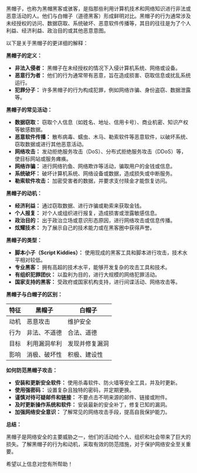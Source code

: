 黑帽子，也称为黑帽黑客或骇客，是指那些利用计算机技术和网络知识进行非法或恶意活动的人。他们与白帽子（道德黑客）形成鲜明对比。黑帽子的行为通常涉及未经授权的访问、数据窃取、系统破坏、恶意软件传播等，其目的往往是为了个人利益、经济利益、政治目的或其他恶意意图。

以下是关于黑帽子的更详细的解释：

**黑帽子的定义：**

- **非法入侵者：** 黑帽子在未经授权的情况下入侵计算机系统、网络或设备。
- **恶意行为者：** 他们的行为通常带有恶意，旨在造成损害、窃取信息或扰乱系统运行。
- **犯罪分子：** 许多黑帽子的行为构成犯罪，例如网络诈骗、身份盗窃、数据泄露等。

**黑帽子的常见活动：**

- **数据窃取：** 窃取个人信息（如姓名、地址、信用卡号）、商业机密、知识产权等敏感数据。
- **恶意软件传播：** 散布病毒、蠕虫、木马、勒索软件等恶意软件，以破坏系统、窃取数据或进行其他恶意活动。
- **网络攻击：** 发动拒绝服务攻击（DoS）、分布式拒绝服务攻击（DDoS）等，使目标网站或服务瘫痪。
- **网络诈骗：** 进行网络钓鱼、网络欺诈等活动，骗取用户的金钱或信息。
- **系统破坏：** 破坏计算机系统、网络设备或数据，造成损失或中断服务。
- **勒索软件攻击：** 加密受害者的数据，并要求支付赎金才能恢复访问。

**黑帽子的动机：**

- **经济利益：** 通过窃取数据、进行诈骗或勒索来获取金钱。
- **个人报复：** 对个人或组织进行报复，造成损害或泄露敏感信息。
- **政治目的：** 出于政治立场或意识形态原因，进行网络攻击或信息传播。
- **炫耀技术：** 为了展示自己的技术能力或在黑客圈中获得声誉。

**黑帽子的类型：**

- **脚本小子（Script Kiddies）：** 使用现成的黑客工具和脚本进行攻击，技术水平相对较低。
- **专业黑客：** 拥有高超的技术水平，能够开发复杂的攻击工具和技术。
- **有组织犯罪团伙：** 以盈利为目的，进行大规模的网络犯罪活动。
- **国家支持的黑客：** 受政府或国家机构支持，进行间谍活动、网络攻击等。

**黑帽子与白帽子的区别：**

|特征|黑帽子|白帽子|
|---|---|---|
|动机|恶意攻击|维护安全|
|行为|非法、不道德|合法、道德|
|目标|利用漏洞牟利|发现并修复漏洞|
|影响|消极、破坏性|积极、建设性|

**如何防范黑帽子攻击：**

- **安装和更新安全软件：** 使用杀毒软件、防火墙等安全工具，并及时更新。
- **使用强密码：** 设置复杂且独特的密码，并定期更换。
- **谨慎对待可疑邮件和链接：** 不要点击不明来源的邮件、链接或附件。
- **及时更新操作系统和软件：** 安装最新的安全补丁，修复已知的漏洞。
- **加强网络安全意识：** 了解常见的网络攻击手段，提高自我保护能力。

**总结：**

黑帽子是网络安全的主要威胁之一，他们的活动给个人、组织和社会带来了巨大的损失。了解黑帽子的行为和动机，采取有效的防范措施，对于保护网络安全至关重要。

希望以上信息对您有所帮助！
